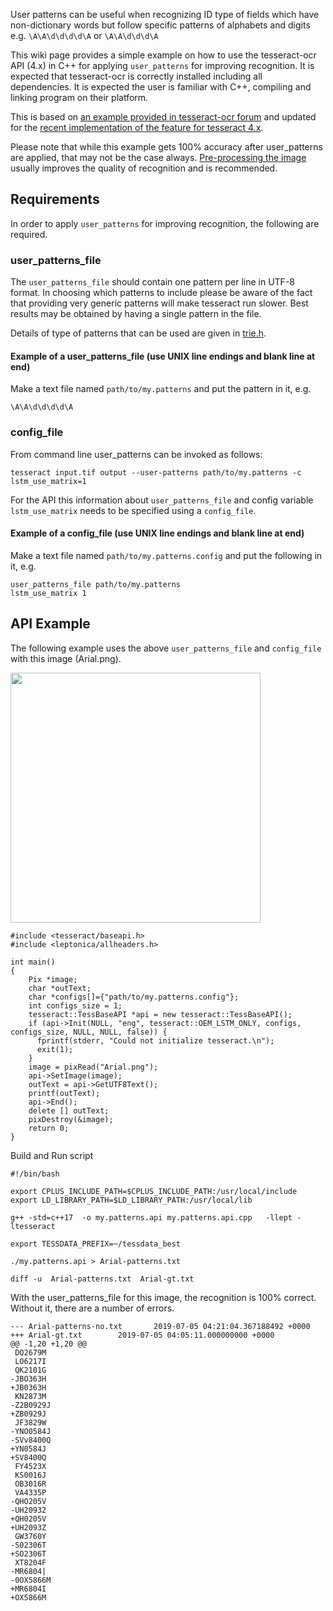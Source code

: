 User patterns can be useful when recognizing ID type of fields which have non-dictionary words but follow specific patterns of alphabets and digits e.g. `\A\A\d\d\d\d\A`  or `\A\A\d\d\d\A`

This wiki page provides a simple example on how to use the tesseract-ocr API (4.x) in C++ for applying `user_patterns` for improving recognition. It is expected that tesseract-ocr is correctly installed including all dependencies.
It is expected the user is familiar with C++, compiling and linking program on their platform.

This is based on [an example provided in tesseract-ocr forum](https://groups.google.com/forum/#!msg/tesseract-ocr/y052O_DwYic/gsJN1NHBfqkJ) and updated for the [recent implementation of the feature for tesseract 4.x](https://github.com/tesseract-ocr/tesseract/pull/2328).

Please note that while this example gets 100% accuracy after user_patterns are applied, that may not be the case always. [Pre-processing the image](https://github.com/tesseract-ocr/tesseract/wiki/ImproveQuality) usually improves the quality of recognition and is recommended.

## Requirements

In order to apply `user_patterns` for improving recognition, the following are required.

### user_patterns_file

The `user_patterns_file` should contain one pattern per line in UTF-8 format.  In choosing which patterns to include please be aware of the fact that providing very generic patterns will make tesseract run slower. Best results may be obtained by having a single pattern in the file. 

Details of type of patterns that can be used are given in [trie.h](https://github.com/tesseract-ocr/tesseract/blob/master/src/dict/trie.h#L185). 

#### Example of a user_patterns_file (use UNIX line endings and blank line at end)

Make a text file named `path/to/my.patterns` and put the pattern in it, e.g.

```
\A\A\d\d\d\d\A

```

### config_file

From command line user_patterns can be invoked as follows:

```
tesseract input.tif output --user-patterns path/to/my.patterns -c lstm_use_matrix=1
```

For the API this information about `user_patterns_file` and config variable `lstm_use_matrix` needs to be specified using a `config_file`. 

#### Example of a config_file (use UNIX line endings and blank line at end)

Make a text file named `path/to/my.patterns.config` and put the following in it, e.g.

```
user_patterns_file path/to/my.patterns
lstm_use_matrix 1

```

## API Example

The following example uses the above `user_patterns_file` and `config_file` with this image (Arial.png).

 <img src="https://user-images.githubusercontent.com/5095331/60698052-34c08680-9f0b-11e9-8c9a-7c1aaa9b1e02.png" height=400>

```
#include <tesseract/baseapi.h>
#include <leptonica/allheaders.h>

int main()
{
    Pix *image;
    char *outText; 
    char *configs[]={"path/to/my.patterns.config"};
    int configs_size = 1;
    tesseract::TessBaseAPI *api = new tesseract::TessBaseAPI();
    if (api->Init(NULL, "eng", tesseract::OEM_LSTM_ONLY, configs, configs_size, NULL, NULL, false)) {
      fprintf(stderr, "Could not initialize tesseract.\n");
      exit(1);
    }
    image = pixRead("Arial.png");
    api->SetImage(image);
    outText = api->GetUTF8Text();
    printf(outText);
    api->End();
    delete [] outText;
    pixDestroy(&image);
    return 0;
}

```

Build and Run script

```
#!/bin/bash

export CPLUS_INCLUDE_PATH=$CPLUS_INCLUDE_PATH:/usr/local/include
export LD_LIBRARY_PATH=$LD_LIBRARY_PATH:/usr/local/lib

g++ -std=c++17  -o my.patterns.api my.patterns.api.cpp   -llept -ltesseract

export TESSDATA_PREFIX=~/tessdata_best

./my.patterns.api > Arial-patterns.txt

diff -u  Arial-patterns.txt  Arial-gt.txt

```

With the user_patterns_file for this image, the recognition is 100% correct. Without it, there are a number of errors.

```
--- Arial-patterns-no.txt       2019-07-05 04:21:04.367188492 +0000
+++ Arial-gt.txt        2019-07-05 04:05:11.000000000 +0000
@@ -1,20 +1,20 @@
 DQ2679M
 LO6217I
 QK2101G
-JBO363H
+JB0363H
 KN2873M
-Z2B0929J
+ZB0929J
 JF3829W
-YNO0584J
-SVv8400Q
+YN0584J
+SV8400Q
 FY4523X
 KS0016J
 OB3016R
 VA4335P
-QHO205V
-UH20932
+QH0205V
+UH2093Z
 GW3760Y
-S02306T
+SO2306T
 XT8204F
-MR6804|
-0OX5866M
+MR6804I
+OX5866M
```